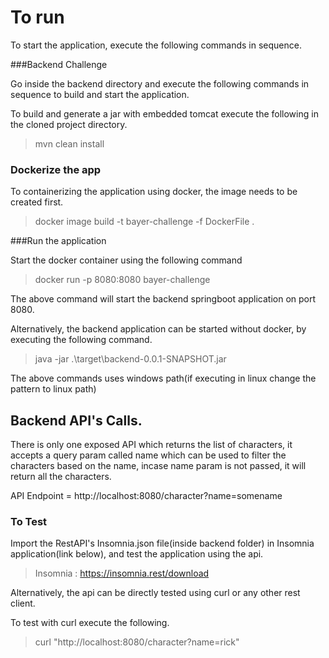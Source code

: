 # To run
To start the application, execute the following commands in sequence.


###Backend Challenge

Go inside the backend directory and execute the following commands in sequence to build and start the application.

To build and generate a jar with embedded tomcat execute the following in the cloned project directory.
> mvn clean install

### Dockerize the app
To containerizing the application using docker, the image needs to be created first.
>docker image build -t bayer-challenge -f DockerFile .

###Run the application

Start the docker container using the following command
>docker run -p 8080:8080 bayer-challenge

The above command will start the backend springboot application on port 8080.

Alternatively, the backend application can be started without docker, by executing the following command.
>java -jar .\target\backend-0.0.1-SNAPSHOT.jar

The above commands uses windows path(if executing in linux change the pattern to linux path)

## Backend API's Calls.
There is only one exposed API which returns the list of characters, it accepts a query param called name which can be used to filter the characters based on the name, incase name param is not passed, it will return all the characters.

API Endpoint = http://localhost:8080/character?name=somename

### To Test
Import the RestAPI's Insomnia.json file(inside backend folder) in Insomnia application(link below), and test the application using the api. 
> Insomnia : https://insomnia.rest/download

Alternatively, the api can be directly tested using curl or any other rest client. 

To test with curl execute the following. 
>curl "http://localhost:8080/character?name=rick"